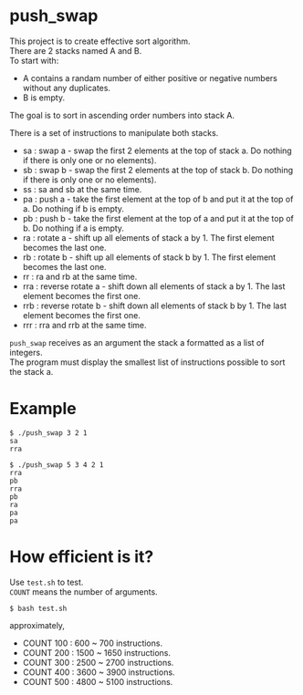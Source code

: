 # push_swap
This project is to create effective sort algorithm.  
There are 2 stacks named A and B.  
To start with:  
- A contains a randam number of either positive or negative numbers without any duplicates.
- B is empty.

The goal is to sort in ascending order numbers into stack A.  
  
There is a set of instructions to manipulate both stacks.  
- sa : swap a - swap the first 2 elements at the top of stack a. Do nothing if there is only one or no elements).
- sb : swap b - swap the first 2 elements at the top of stack b. Do nothing if there is only one or no elements).
- ss : sa and sb at the same time.
- pa : push a - take the first element at the top of b and put it at the top of a. Do
nothing if b is empty.
- pb : push b - take the first element at the top of a and put it at the top of b. Do
nothing if a is empty.
- ra : rotate a - shift up all elements of stack a by 1. The first element becomes
the last one.
- rb : rotate b - shift up all elements of stack b by 1. The first element becomes the last one.
- rr : ra and rb at the same time.
- rra : reverse rotate a - shift down all elements of stack a by 1. The last element becomes the first one.
- rrb : reverse rotate b - shift down all elements of stack b by 1. The last element becomes the first one.
- rrr : rra and rrb at the same time.

`push_swap` receives as an argument the stack a formatted as a list of integers.  
The program must display the smallest list of instructions possible to sort the stack a.

# Example

```
$ ./push_swap 3 2 1
sa
rra
```

```
$ ./push_swap 5 3 4 2 1
rra
pb
rra
pb
ra
pa
pa
```

# How efficient is it?
Use `test.sh` to test.  
`COUNT` means the number of arguments.
```
$ bash test.sh
```

approximately,  
- COUNT 100 : 600 ~ 700 instructions.
- COUNT 200 : 1500 ~ 1650 instructions.
- COUNT 300 : 2500 ~ 2700 instructions.
- COUNT 400 : 3600 ~ 3900 instructions.
- COUNT 500 : 4800 ~ 5100 instructions.




